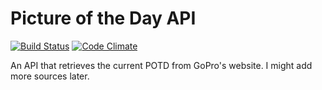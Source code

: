 Picture of the Day API
========
[![Build Status](https://travis-ci.org/kahluagenie/potd-api.svg?branch=master)](https://travis-ci.org/kahluagenie/potd-api) [![Code Climate](https://codeclimate.com/github/kahluagenie/potd-api/badges/gpa.svg)](https://codeclimate.com/github/kahluagenie/potd-api)

An API that retrieves the current POTD from GoPro's website. I might add more sources later.

